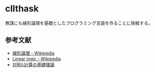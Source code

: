 # cllthask

無謀にも線形論理を基礎としたプログラミング言語を作ることに挑戦する。

## 参考文献

* [線形論理 - Wikipedia](https://ja.wikipedia.org/wiki/%E7%B7%9A%E5%BD%A2%E8%AB%96%E7%90%86)
* [Linear logic - Wikipedia](https://en.wikipedia.org/wiki/Linear_logic)
* [対称λ計算の基礎理論](https://www.jstage.jst.go.jp/article/jssst/26/2/26_2_2_3/_article/-char/ja/)
